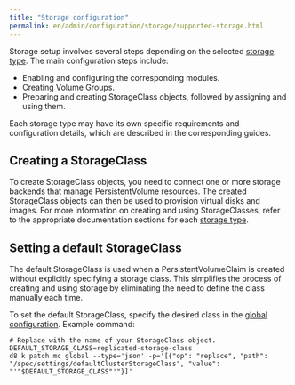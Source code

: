 ```yaml
---
title: "Storage configuration"
permalink: en/admin/configuration/storage/supported-storage.html
---
```


Storage setup involves several steps depending on the selected [storage type](../storage/#supported-storage-types). The main configuration steps include:

- Enabling and configuring the corresponding modules.
- Creating Volume Groups.
- Preparing and creating StorageClass objects, followed by assigning and using them.

Each storage type may have its own specific requirements and configuration details, which are described in the corresponding guides.

## Creating a StorageClass

To create StorageClass objects, you need to connect one or more storage backends that manage PersistentVolume resources. The created StorageClass objects can then be used to provision virtual disks and images. For more information on creating and using StorageClasses, refer to the appropriate documentation sections for each [storage type](../storage/#supported-storage-types).

## Setting a default StorageClass

The default StorageClass is used when a PersistentVolumeClaim is created without explicitly specifying a storage class. This simplifies the process of creating and using storage by eliminating the need to define the class manually each time.

To set the default StorageClass, specify the desired class in the [global configuration](../../../reference/global.html#parameters-defaultclusterstorageclass). Example command:

```shell
# Replace with the name of your StorageClass object.
DEFAULT_STORAGE_CLASS=replicated-storage-class
d8 k patch mc global --type='json' -p='[{"op": "replace", "path": "/spec/settings/defaultClusterStorageClass", "value": "'"$DEFAULT_STORAGE_CLASS"'"}]'
```
